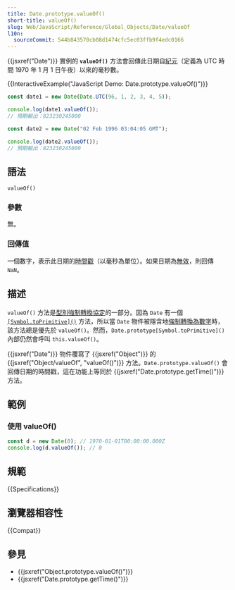 ```yaml
---
title: Date.prototype.valueOf()
short-title: valueOf()
slug: Web/JavaScript/Reference/Global_Objects/Date/valueOf
l10n:
  sourceCommit: 544b843570cb08d1474cfc5ec03ffb9f4edc0166
---
```


{{jsxref("Date")}} 實例的 **`valueOf()`** 方法會回傳此日期自[紀元](/zh-TW/docs/Web/JavaScript/Reference/Global_Objects/Date#紀元時間戳與無效日期)（定義為 UTC 時間 1970 年 1 月 1 日午夜）以來的毫秒數。

{{InteractiveExample("JavaScript Demo: Date.prototype.valueOf()")}}

```js interactive-example
const date1 = new Date(Date.UTC(96, 1, 2, 3, 4, 5));

console.log(date1.valueOf());
// 預期輸出：823230245000

const date2 = new Date("02 Feb 1996 03:04:05 GMT");

console.log(date2.valueOf());
// 預期輸出：823230245000
```

## 語法

```js-nolint
valueOf()
```

### 參數

無。

### 回傳值

一個數字，表示此日期的[時間戳](/zh-TW/docs/Web/JavaScript/Reference/Global_Objects/Date#紀元時間戳與無效日期)（以毫秒為單位）。如果日期為[無效](/zh-TW/docs/Web/JavaScript/Reference/Global_Objects/Date#紀元時間戳與無效日期)，則回傳 `NaN`。

## 描述

`valueOf()` 方法是[型別強制轉換協定](/zh-TW/docs/Web/JavaScript/Guide/Data_structures#型別強制轉換)的一部分。因為 `Date` 有一個 [`[Symbol.toPrimitive]()`](/zh-TW/docs/Web/JavaScript/Reference/Global_Objects/Date/Symbol.toPrimitive) 方法，所以當 `Date` 物件被隱含地[強制轉換為數字](/zh-TW/docs/Web/JavaScript/Reference/Global_Objects/Number#數字強制轉換)時，該方法總是優先於 `valueOf()`。然而，`Date.prototype[Symbol.toPrimitive]()` 內部仍然會呼叫 `this.valueOf()`。

{{jsxref("Date")}} 物件覆寫了 {{jsxref("Object")}} 的 {{jsxref("Object/valueOf", "valueOf()")}} 方法。`Date.prototype.valueOf()` 會回傳日期的時間戳，這在功能上等同於 {{jsxref("Date.prototype.getTime()")}} 方法。

## 範例

### 使用 valueOf()

```js
const d = new Date(0); // 1970-01-01T00:00:00.000Z
console.log(d.valueOf()); // 0
```

## 規範

{{Specifications}}

## 瀏覽器相容性

{{Compat}}

## 參見

- {{jsxref("Object.prototype.valueOf()")}}
- {{jsxref("Date.prototype.getTime()")}}
